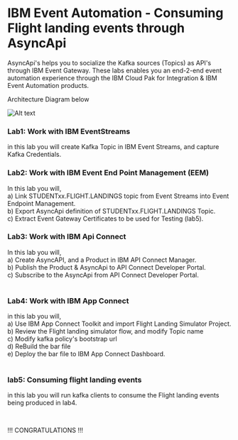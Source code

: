 
# IBM Event Automation - Consuming Flight landing events through AsyncApi

AsyncApi's helps you to socialize the Kafka sources (Topics) as API's through IBM Event Gateway. These labs enables you an end-2-end event automation experience through the IBM Cloud Pak for Integration & IBM Event Automation products.

Architecture Diagram below <br>

![Alt text](eem-component-diagram.png)


### Lab1: Work with IBM EventStreams
in this lab you will create Kafka Topic in IBM Event Streams, and capture Kafka Credentials.<br>

### Lab2: Work with IBM Event End Point Management (EEM)
In this lab you will,<br>
a) Link STUDENTxx.FLIGHT.LANDINGS topic from Event Streams into Event Endpoint Management. <br>
b) Export AsyncApi definition of STUDENTxx.FLIGHT.LANDINGS Topic. <br>
c) Extract Event Gateway Certificates to be used for Testing (lab5).<br>

### Lab3: Work with IBM Api Connect
In this lab you will,<br>
a) Create AsyncAPI, and a Product in IBM API Connect Manager. <br> 
b) Publish the Product & AsyncApi to API Connect Developer Portal.<br>
c) Subscribe to the AsyncApi from API Connect Developer Portal. <br>
<br>

### Lab4: Work with IBM App Connect
in this lab you will, <br>
a) Use IBM App Connect Toolkit and import Flight Landing Simulator Project.<br>
b) Review the Flight landing simulator flow, and modify Topic name <br>
c) Modify kafka policy's bootstrap url <br>
d) ReBuild the bar file <br>
e) Deploy the bar file to IBM App Connect Dashboard. <br>
<br>

### lab5: Consuming flight landing events
in this lab you will run kafka clients to consume the Flight landing events being produced in lab4. <br>


<br>

!!! CONGRATULATIONS !!!